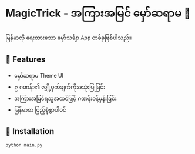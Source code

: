 # MagicTrick - အကြားအမြင် မှော်ဆရာမ 🔮

မြန်မာလို ရေးထားသော မှော်သင်္ချာ App တစ်ခုဖြစ်ပါသည်။

## 🌟 Features
- မှော်ဆရာမ Theme UI
- ၉ ဂဏန်း၏ လျှို့ဝှက်ချက်ကိုအသုံးပြုခြင်း
- အကြားအမြင်ရသူအထင်ဖြင့် ဂဏန်းခန့်မှန်းခြင်း
- မြန်မာစာ ပြည့်စုံစွာပါဝင်

## 🚀 Installation
```bash
python main.py